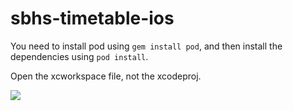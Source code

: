# sbhs-timetable-ios


You need to install pod using `gem install pod`, and then install the
dependencies using `pod install`.

Open the xcworkspace file, not the xcodeproj.

<img src="http://img.pandawhale.com/post-29966-ITS-HAPPENING-gif-Ron-Paul-HD-xThK.gif" />
